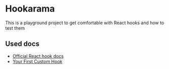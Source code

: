 # Hookarama

This is a playground project to get comfortable with React hooks and how to test them

## Used docs

- [Official React hook docs](https://reactjs.org/docs/hooks-intro.html)
- [Your First Custom Hook](https://itnext.io/react-custom-hooks-basics-f92de2a0ac0e)
